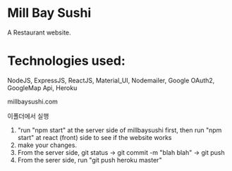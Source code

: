 # Mill Bay Sushi
A Restaurant website.

# Technologies used:
NodeJS, ExpressJS, ReactJS, Material_UI, Nodemailer, Google OAuth2, GoogleMap Api, Heroku

millbaysushi.com

이폴더에서 실행
1) "run "npm start" at the server side of millbaysushi first, then run "npm start" at react (front) side to see if the website works
2) make your changes.
3) From the server side, git status -> git commit -m "blah blah" -> git push
4) From the serer side, run "git push heroku master"